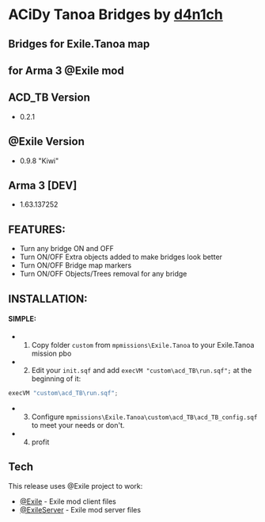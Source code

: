 ACiDy Tanoa Bridges by [d4n1ch](mailto:d.e@acd.su)
==========================================
Bridges for Exile.Tanoa map
------------------------------------------
for Arma 3 @Exile mod
---------------------

ACD_TB Version
--------------
* 0.2.1

@Exile Version
---------------
* 0.9.8 "Kiwi"

Arma 3 [DEV]
---------------
* 1.63.137252

FEATURES:
----
* Turn any bridge ON and OFF
* Turn ON/OFF Extra objects added to make bridges look better
* Turn ON/OFF Bridge map markers
* Turn ON/OFF Objects/Trees removal for any bridge

INSTALLATION:
----
#### SIMPLE:
* 1) Copy folder `custom` from `mpmissions\Exile.Tanoa` to your Exile.Tanoa mission pbo
* 2) Edit your `init.sqf` and add `execVM "custom\acd_TB\run.sqf";` at the beginning of it: 
```java
execVM "custom\acd_TB\run.sqf";
```
* 3) Configure `mpmissions\Exile.Tanoa\custom\acd_TB\acd_TB_config.sqf` to meet your needs or don't.
* 4) profit



Tech
----

This release uses @Exile project to work:

* [@Exile](http://www.exilemod.com/) - Exile mod client files
* [@ExileServer](http://www.exilemod.com/) - Exile mod server files